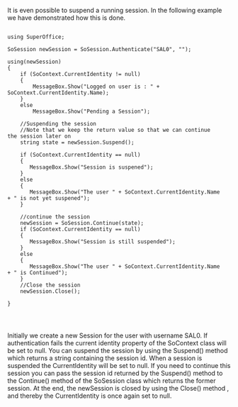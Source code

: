 <properties date="2016-05-10"
SortOrder="8"
/>

It is even possible to suspend a running session. In the following example we have demonstrated how this is done.

 

```
 
using SuperOffice;
 
SoSession newSession = SoSession.Authenticate("SAL0", "");
 
using(newSession)
{
    if (SoContext.CurrentIdentity != null)
    {
        MessageBox.Show("Logged on user is : " +
SoContext.CurrentIdentity.Name);
    }
    else
        MessageBox.Show("Pending a Session");
 
    //Suspending the session
    //Note that we keep the return value so that we can continue
the session later on
    string state = newSession.Suspend();
 
    if (SoContext.CurrentIdentity == null)
    {
       MessageBox.Show("Session is suspened");
    }
    else
    {
       MessageBox.Show("The user " + SoContext.CurrentIdentity.Name
+ " is not yet suspened");
    }
 
    //continue the session
    newSession = SoSession.Continue(state);
    if (SoContext.CurrentIdentity == null)
    {
       MessageBox.Show("Session is still suspended");
    }
    else
    {
       MessageBox.Show("The user " + SoContext.CurrentIdentity.Name
+ " is Continued");
    }
    //Close the session
    newSession.Close();
 
}
 

 
```

Initially we create a new Session for the user with username SAL0. If authentication fails the current identity property of the SoContext class will be set to null. You can suspend the session by using the Suspend() method which returns a string containing the session id. When a session is suspended the CurrentIdentity will be set to null. If you need to continue this session you can pass the session id returned by the Suspend() method to the Continue() method of the SoSession class which returns the former session. At the end, the newSession is closed by using the Close() method , and thereby the CurrentIdentity is once again set to null.
